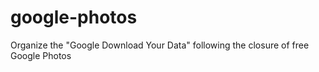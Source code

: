 # google-photos
Organize the "Google Download Your Data" following the closure of free Google Photos
